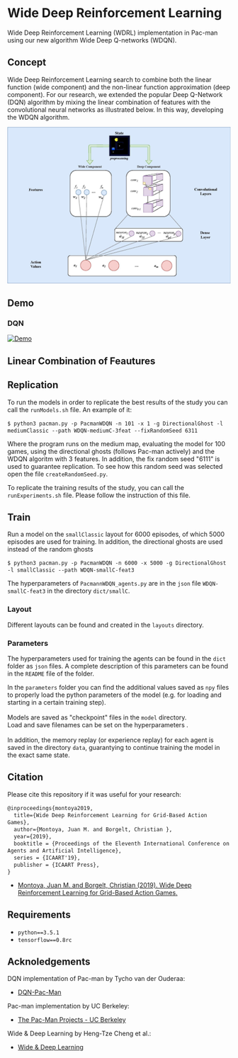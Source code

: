 # Wide Deep Reinforcement Learning
Wide Deep Reinforcement Learning (WDRL) implementation in Pac-man using our new algorithm Wide Deep Q-networks (WDQN). 


## Concept

Wide Deep Reinforcement Learning search to combine both the linear function (wide component) and the non-linear function approximation (deep component). 
For our research, we extended the popular Deep Q-Network (DQN) algorithm by mixing the linear combination of features with the convolutional neural networks as illustrated below.
In this way, developing the WDQN algorithm. 

![](media/WDRL.jpg?raw=true)


## Demo

### DQN
[![Demo](https://github.com/JuanMMontoya/WDRL/tree/master/media/dqn.gif)](https://youtu.be/QilHGSYbjDQ)




## Linear Combination of Feautures
## Replication
To run the models in order to replicate the best results of the study you can call the `runModels.sh` file.
An example of it:


```
$ python3 pacman.py -p PacmanWDQN -n 101 -x 1 -g DirectionalGhost -l mediumClassic --path WDQN-mediumC-3feat --fixRandomSeed 6311
```

Where the program runs on the medium map, evaluating the model for 100 games, using the directional ghosts (follows Pac-man actively) and the WDQN algoritm with 3 features. In addition, the fix random seed "6111" is used to guarantee replication. To see how this random seed was selected open the file `createRandomSeed.py`. 

To replicate the training results of the study, you can call the `runExperiments.sh` file. Please follow the instruction of this file.

## Train

Run a model on the `smallClassic` layout for 6000 episodes, of which 5000 episodes
are used for training. In addition, the directional ghosts are used instead of the random ghosts

```
$ python3 pacman.py -p PacmanWDQN -n 6000 -x 5000 -g DirectionalGhost -l smallClassic --path WDQN-smallC-feat3
```

The hyperparameters of `PacmannWDQN_agents.py` are in the `json` file `WDQN-smallC-feat3` in the directory `dict/smallC`.
### Layout
Different layouts can be found and created in the `layouts` directory.

### Parameters

The hyperparameters used for training the agents can be found in the `dict` folder as `json` files. A complete description of this parameters can be found in the `README` file of the folder.

In the `parameters` folder you can find the additional values saved as `npy` files to properly load the python parameters of the model (e.g. for loading and starting in a certain training step). <br />
 <br /> 
Models are saved as "checkpoint" files in the `model` directory. <br />
Load and save filenames can be set on the hyperparameters . <br />
 <br />
In addition, the memory replay (or experience replay) for each agent is saved in the directory `data`, guarantying to continue training the model in the exact same state.


## Citation

Please cite this repository if it was useful for your research:

```
@inproceedings{montoya2019,
  title={Wide Deep Reinforcement Learning for Grid-Based Action Games},
  author={Montoya, Juan M. and Borgelt, Christian },
  year={2019},
  booktitle = {Proceedings of the Eleventh International Conference on Agents and Artificial Intelligence},
  series = {ICAART'19},
  publisher = {ICAART Press},
}

```

* [Montoya, Juan M. and Borgelt, Christian (2019). Wide Deep Reinforcement Learning for Grid-Based Action Games.](https://notfound.pdf)

## Requirements

- `python==3.5.1`
- `tensorflow==0.8rc`

## Acknoledgements

DQN implementation of Pac-man by Tycho van der Ouderaa:
* [DQN-Pac-Man](https://github.com/tychovdo/PacmanDQN/)

Pac-man implementation by UC Berkeley:
* [The Pac-Man Projects - UC Berkeley](http://ai.berkeley.edu/project_overview.html)

Wide & Deep Learning by Heng-Tze Cheng et al.:
* [Wide & Deep Learning](https://ai.googleblog.com/2016/06/wide-deep-learning-better-together-with.html)
